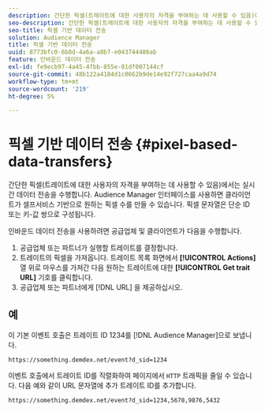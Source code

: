 ```yaml
---
description: 간단한 픽셀(트레이트에 대한 사용자의 자격을 부여하는 데 사용할 수 있음)에서는 실시간 데이터 전송을 수행합니다. Audience Manager 인터페이스를 사용하면 클라이언트가 셀프서비스 기반으로 원하는 픽셀 수를 만들 수 있습니다. 픽셀 문자열은 단순 ID 또는 키-값 쌍으로 구성됩니다.
seo-description: 간단한 픽셀(트레이트에 대한 사용자의 자격을 부여하는 데 사용할 수 있음)에서는 실시간 데이터 전송을 수행합니다. Audience Manager 인터페이스를 사용하면 클라이언트가 셀프서비스 기반으로 원하는 픽셀 수를 만들 수 있습니다. 픽셀 문자열은 단순 ID 또는 키-값 쌍으로 구성됩니다.
seo-title: 픽셀 기반 데이터 전송
solution: Audience Manager
title: 픽셀 기반 데이터 전송
uuid: 8773bfc0-6b8d-4a6a-a8b7-e043744486ab
feature: 인바운드 데이터 전송
exl-id: fe9ecb97-4a45-4fbb-855e-01df007144cf
source-git-commit: 48b122a4184d1c0662b9de14e92f727caa4a9d74
workflow-type: tm+mt
source-wordcount: '219'
ht-degree: 5%

---
```


# 픽셀 기반 데이터 전송 {#pixel-based-data-transfers}

간단한 픽셀(트레이트에 대한 사용자의 자격을 부여하는 데 사용할 수 있음)에서는 실시간 데이터 전송을 수행합니다. Audience Manager 인터페이스를 사용하면 클라이언트가 셀프서비스 기반으로 원하는 픽셀 수를 만들 수 있습니다. 픽셀 문자열은 단순 ID 또는 키-값 쌍으로 구성됩니다.

<!-- c_rt_inbound_pixel_transfers.xml -->

인바운드 데이터 전송을 사용하려면 공급업체 및 클라이언트가 다음을 수행합니다.

1. 공급업체 또는 파트너가 실행할 트레이트를 결정합니다.
1. 트레이트의 픽셀을 가져옵니다. 트레이트 목록 화면에서 **[!UICONTROL Actions]** 열 위로 마우스를 가져간 다음 원하는 트레이트에 대한 **[!UICONTROL Get trait URL]** 기호를 클릭합니다.
1. 공급업체 또는 파트너에게 [!DNL URL] 을 제공하십시오.

## 예

이 기본 이벤트 호출은 트레이트 ID 1234를 [!DNL Audience Manager]으로 보냅니다.

```
https://something.demdex.net/event?d_sid=1234
```

이벤트 호출에서 트레이트 ID를 직렬화하여 페이지에서 `HTTP` 트래픽을 줄일 수 있습니다. 다음 예와 같이 URL 문자열에 추가 트레이트 ID를 추가합니다.

```
https://something.demdex.net/event?d_sid=1234,5678,9876,5432
```
